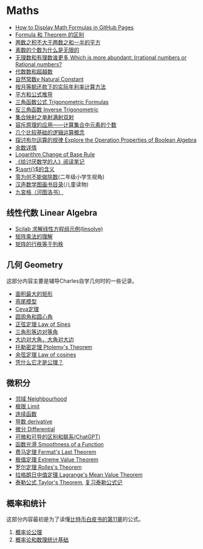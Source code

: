# Maths

* [How to Display Math Formulas in GitHub Pages](gh_math_formula.md)
* [Formula 和 Theorem 的区别](formula_and_theorem.md)
* [两数之积不大于两数之和一半的平方](product_bound_halfsum_square.md)
* [素数的个数为什么是无限的](the_number_of_prime_number.md)
* [无理数和有理数谁更多 Which is more abundant: Irrational numbers or Rational numbers?](irrational_numbers_vs_rational_numbers.md)
* [代数数和超越数](algebraic_and_transcendental_numbers.md)
* [自然常数$e$ Natural Constant](e.md)
* [按月等额还款下的实际年利率计算方法](year_rate.md)
* [平方和公式推导](square_pyramidal_numbers.md)
* [三角函数公式 Trigonometric Formulas](trigonometric_formulas.md)
* [反三角函数 Inverse Trigonometric](inverse_trigonometric_functions.md)
* [集合映射之单射满射双射](map_type.md)
* [容斥原理的应用——计算集合中元素的个数](calc_cardinality.md)
* [几个比较基础的逻辑运算概念](basic_logical_operations.md)
* [探讨布尔运算的规律 Explore the Operation Properties of Boolean Algebra](explore_the_operation_properties_of_boolean_algebra.md)
* [余数详情](details_of_remainder.md)
* [Logarithm Change of Base Rule](logarithm_change_of_base_rule.md)
* [《给讨厌数学的人》阅读笔记](notes-of-antimath.md)
* [$\sqrt{}$的含义](sqrt_symbol.md)
* [零为何不能做除数](why_cannot_zero_be_a_divisor.md)(二年级小学生视角)
* [汉声数学图画书目录](young_math_books.md)(儿童读物)
* [九宮格（河图洛书）](9gg.md)

## 线性代数 Linear Algebra

* [Scilab 求解线性方程组示例(linsolve)](linsolve_scilab.md)
* [矩阵乘法的理解](matrix_multiplication.md)
* [矩阵的行秩等于列秩](row_col_rank.md)

## 几何 Geometry

这部分内容主要是辅导Charles自学几何时的一些记录。

* [面积最大的矩形](biggest_rectangle.md)
* [燕尾模型](yanwei.md)
* [Ceva定理](ceva.md)
* [圆周角和圆心角](circumference_and_radius_angle.md)
* [正弦定理 Law of Sines](law_of_sines.md)
* [三角形等边对等角](same_length_same_angle.md)
* [大边对大角，大角对大边](bigger_side_bigger_angle.md)
* [托勒密定理 Ptolemy's Theorem](Ptolemys_theorem.md)
* [余弦定理 Law of cosines](law_of_cosines.md)
* [凭什么它才是公理？](axioms.md)

## 微积分

* [邻域 Neighbourhood](Neighbourhood.md)
* [极限 Limit](limit.md)
* [连续函数](Continuous_function.md)
* [导数 derivative](derivative.md)
* [微分 Differential](Differential.md)
* [可微和可导的区别和联系(ChatGPT)](Diff_Conn_Diff_Cont.md)
* [函数光滑 Smoothness of a Function](Smoothness.md)
* [费马定理 Fermat's Last Theorem](FermatsLastTheorem.md)
* [极值定理 Extreme Value Theorem](Extreme_Value_Theorem.md)
* [罗尔定理 Rolles's Theorem](RollesTheorem.md)
* [拉格朗日中值定理 Lagrange's Mean Value Theorem](LagrangesMeanValueTheorem.md)
* [泰勒公式 Taylor's Theorem](TaylorsTheorem.md), [复习泰勒公式记](ReviewTaylorsFormula.md)

## 概率和统计

这部分内容最初是为了读懂[比特币白皮书的第11章](../blockchain/bitcoin/wp11.md)的公式。

1. [概率论公理](Probability_axioms.md)
2. [概率论和数理统计基础](Probability_and_Statistics_Fundamentals.md)

<script>
MathJax = {
  tex: {
    inlineMath: [['$', '$'], ['\\(', '\\)']]
  }
};
</script>
<script id="MathJax-script" async
  src="https://cdn.jsdelivr.net/npm/mathjax@3/es5/tex-chtml.js">
</script>